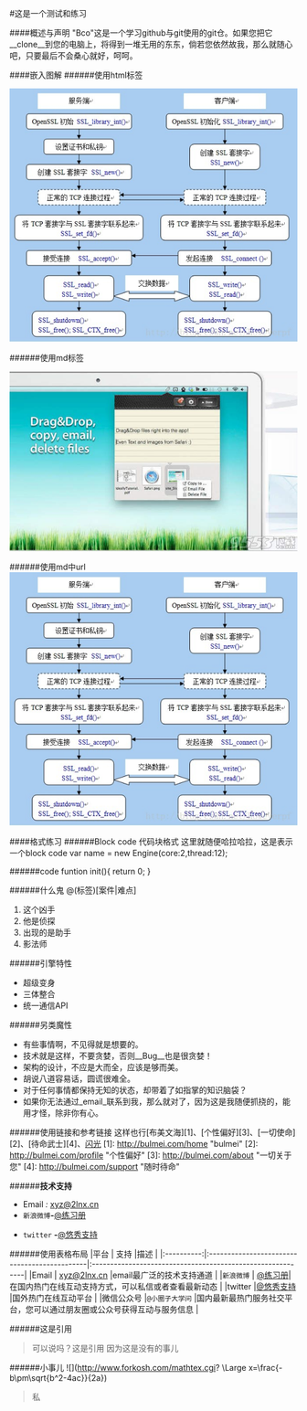 
#这是一个测试和练习

####概述与声明
"Bco"这是一个学习github与git使用的git仓。如果您把它__clone__到您的电脑上，将得到一堆无用的东东，倘若您依然故我，那么就随心吧，只要最后不会桑心就好，呵呵。

####嵌入图解
######使用html标签

<img src="443.jpg"></img>

######使用md标签

![443](299.jpg)

######使用md中url
![443][jpg-url]

[jpg-url]:https://github.com/2lnx/bco/raw/master/443.jpg "Image Title"

####格式练习
######Block code 代码块格式
    这里就随便哈拉哈拉，这是表示一个block code
    var name = new Engine(core:2,thread:12);

######code
    funtion init(){
    	return 0;
    }


######什么鬼
@(标签)[案件|难点]

1. 这个凶手
2. 他是侦探
3. 出现的是助手
4. 影法师


######引擎特性
- 超级变身
- 三体整合
- 统一通信API

######另类魔性
* 有些事情啊，不见得就是想要的。
* 技术就是这样，不要贪婪，否则__Bug__也是很贪婪！
* 架构的设计，不应是大而全，应该是够而美。
* 胡说八道容易话，圆谎很难全。
* 对于任何事情都保持无知的状态，却带着了如指掌的知识脑袋？
* 如果你无法通过_email_联系到我，那么就对了，因为这是我随便抓挠的，能用才怪，除非你有心。

######使用链接和参考链接
这样也行[布美文海][1]、[个性偏好][3]、[一切使命][2]、[待命武士][4]、<a href="http://bulmei.net/" title="闪光" target="_blank">闪光</a>
[1]: http://bulmei.com/home "bulmei"
[2]: http://bulmei.com/profile "个性偏好"
[3]: http://bulmei.com/about "一切关于您"
[4]: http://bulmei.com/support "随时待命"

######__技术支持__
- Email      _:_ <xyz@2lnx.cn>
- `新浪微博`__-__[@练习册](https://weibo.com/11111111)
* `twitter` __-__[@悠秀支持](https://twitter.com/0000000)

######使用表格布局
|平台        |     支持                                     |描述 |
|:----------:|:---------------------------------------------|:-----------------------------------------------------------|
|Email       | <xyz@2lnx.cn>                                |email最广泛的技术支持通道                                      |
|`新浪微博`  | [@练习册](https://weibo.com/34t43grffwefe3f2)|在国内热门在线互动支持方式，可以私信或者查看最新动态                |
|twitter     |[@悠秀支持](https://twitter.com/0000000)      |国外热门在线互动平台                                           |
|微信公众号  |`@小圈子大学问`                               |国内最新最热门服务社交平台，您可以通过朋友圈或公众号获得互动与服务信息  |

######这是引用
> 可以说吗？这是引用
> 因为这是没有的事儿
> 

######小事儿
![](http://www.forkosh.com/mathtex.cgi? \Large x=\frac{-b\pm\sqrt{b^2-4ac}}{2a})

> 私